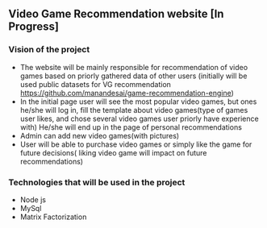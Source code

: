 ## **Video Game Recommendation website [In Progress]**

### Vision of the project

* The website will be mainly responsible for recommendation of video games based on priorly gathered data of other users (initially will be used public datasets for VG recommendation https://github.com/manandesai/game-recommendation-engine)
* In the initial page user will see the most popular video games, but ones he/she will log in, fill the template about video games(type of games user likes, and chose several video games user priorly have experience with) He/she will end up in the page of personal recommendations
* Admin can add new video games(with pictures)
* User will be able to purchase video games or simply like the game for future decisions( liking video game will impact on future recommendations)


### Technologies that will be used in the project 

* Node js
* MySql 
* Matrix Factorization
